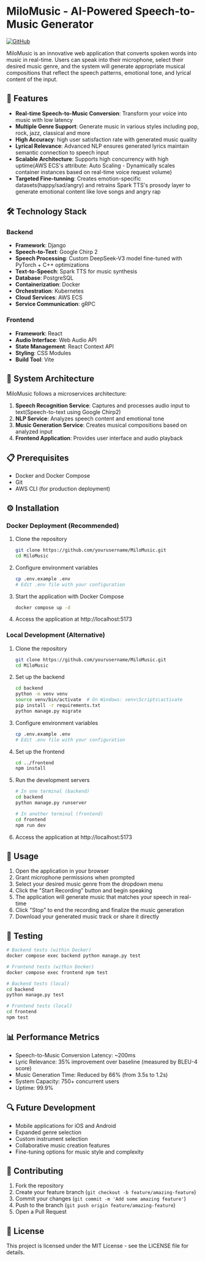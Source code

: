 # MiloMusic - AI-Powered Speech-to-Music Generator

[![GitHub](https://img.shields.io/badge/GitHub-Repository-blue?style=flat&logo=github)](https://github.com/futurespyhi/Realtime_Music_Generator)

MiloMusic is an innovative web application that converts spoken words into music in real-time. Users can speak into their microphone, select their desired music genre, and the system will generate appropriate musical compositions that reflect the speech patterns, emotional tone, and lyrical content of the input.

## 🎵 Features

- **Real-time Speech-to-Music Conversion**: Transform your voice into music with low latency
- **Multiple Genre Support**: Generate music in various styles including pop, rock, jazz, classical and more
- **High Accuracy**: high user satisfaction rate with generated music quality
- **Lyrical Relevance**: Advanced NLP ensures generated lyrics maintain semantic connection to speech input
- **Scalable Architecture**: Supports high concurrency with high uptime(AWS ECS's attribute: Auto Scaling - Dynamically scales container instances based on real-time voice request volume)
- **Targeted Fine-tunning**: Creates emotion-specific datasets(happy/sad/angry) and retrains Spark TTS's prosody layer to generate emotional content like love songs and angry rap

## 🛠️ Technology Stack

### Backend
- **Framework**: Django
- **Speech-to-Text**: Google Chirp 2
- **Speech Processing**: Custom DeepSeek-V3 model fine-tuned with PyTorch + C++ optimizations
- **Text-to-Speech**: Spark TTS for music synthesis
- **Database**: PostgreSQL
- **Containerization**: Docker
- **Orchestration**: Kubernetes
- **Cloud Services**: AWS ECS
- **Service Communication**: gRPC

### Frontend
- **Framework**: React
- **Audio Interface**: Web Audio API
- **State Management**: React Context API
- **Styling**: CSS Modules
- **Build Tool**: Vite

## 🔧 System Architecture

MiloMusic follows a microservices architecture:

1. **Speech Recognition Service**: Captures and processes audio input to text(Speech-to-text using Google Chirp2)
2. **NLP Service**: Analyzes speech content and emotional tone
3. **Music Generation Service**: Creates musical compositions based on analyzed input
4. **Frontend Application**: Provides user interface and audio playback

## 📋 Prerequisites

- Docker and Docker Compose
- Git
- AWS CLI (for production deployment)

## ⚙️ Installation

### Docker Deployment (Recommended)

1. Clone the repository
   ```bash
   git clone https://github.com/yourusername/MiloMusic.git
   cd MiloMusic
   ```

2. Configure environment variables
   ```bash
   cp .env.example .env
   # Edit .env file with your configuration
   ```

3. Start the application with Docker Compose
   ```bash
   docker compose up -d
   ```

4. Access the application at http://localhost:5173

### Local Development (Alternative)

1. Clone the repository
   ```bash
   git clone https://github.com/yourusername/MiloMusic.git
   cd MiloMusic
   ```

2. Set up the backend
   ```bash
   cd backend
   python -m venv venv
   source venv/bin/activate  # On Windows: venv\Scripts\activate
   pip install -r requirements.txt
   python manage.py migrate
   ```

3. Configure environment variables
   ```bash
   cp .env.example .env
   # Edit .env file with your configuration
   ```

4. Set up the frontend
   ```bash
   cd ../frontend
   npm install
   ```

5. Run the development servers
   ```bash
   # In one terminal (backend)
   cd backend
   python manage.py runserver
   
   # In another terminal (frontend)
   cd frontend
   npm run dev
   ```

6. Access the application at http://localhost:5173

## 🚀 Usage

1. Open the application in your browser
2. Grant microphone permissions when prompted
3. Select your desired music genre from the dropdown menu
4. Click the "Start Recording" button and begin speaking
5. The application will generate music that matches your speech in real-time
6. Click "Stop" to end the recording and finalize the music generation
7. Download your generated music track or share it directly

## 🧪 Testing

```bash
# Backend tests (within Docker)
docker compose exec backend python manage.py test

# Frontend tests (within Docker)
docker compose exec frontend npm test

# Backend tests (local)
cd backend
python manage.py test

# Frontend tests (local)
cd frontend
npm test
```

## 📊 Performance Metrics

- Speech-to-Music Conversion Latency: ~200ms
- Lyric Relevance: 35% improvement over baseline (measured by BLEU-4 score)
- Music Generation Time: Reduced by 66% (from 3.5s to 1.2s)
- System Capacity: 750+ concurrent users
- Uptime: 99.9%

## 🔍 Future Development

- Mobile applications for iOS and Android
- Expanded genre selection
- Custom instrument selection
- Collaborative music creation features
- Fine-tuning options for music style and complexity

## 👥 Contributing

1. Fork the repository
2. Create your feature branch (`git checkout -b feature/amazing-feature`)
3. Commit your changes (`git commit -m 'Add some amazing feature'`)
4. Push to the branch (`git push origin feature/amazing-feature`)
5. Open a Pull Request

## 📄 License

This project is licensed under the MIT License - see the LICENSE file for details.

